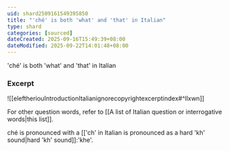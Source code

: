 ```yaml
---
uid: shard2509161549395850
title: "'ché' is both 'what' and 'that' in Italian"
type: shard
categories: [sourced]
dateCreated: 2025-09-16T15:49:39+08:00
dateModified: 2025-09-22T14:01:48+08:00
---
```

'ché' is both 'what' and 'that' in Italian
### Excerpt
![[eleftheriouIntroductionItalianignorecopyrightexcerptindex#^llxwn]]

For other question words, refer to [[A list of Italian question or interrogative words|this list]]. 

ché is pronounced with a [['ch' in Italian is pronounced as a hard 'kh' sound|hard 'kh' sound]]:'khe'.